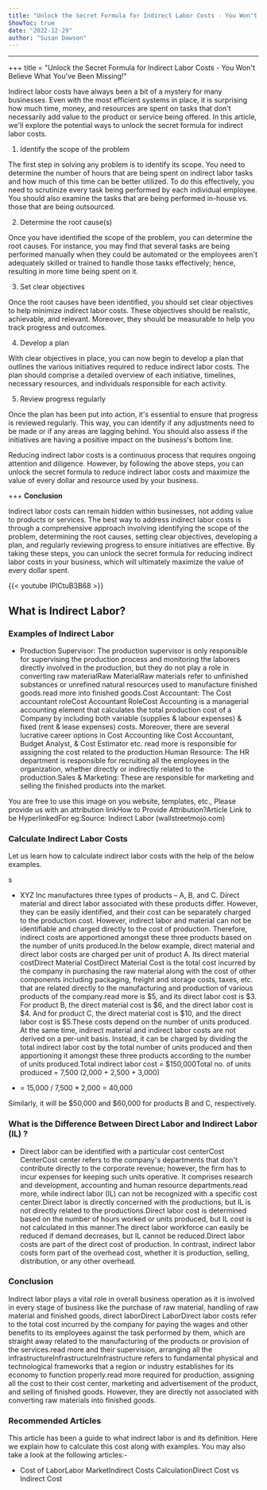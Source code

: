 ```yaml
---
title: "Unlock the Secret Formula for Indirect Labor Costs - You Won't Believe What You've Been Missing!"
ShowToc: true 
date: "2022-12-29"
author: "Susan Dawson"
---
```

*****
+++ title = "Unlock the Secret Formula for Indirect Labor Costs - You Won't Believe What You've Been Missing!" 

Indirect labor costs have always been a bit of a mystery for many businesses. Even with the most efficient systems in place, it is surprising how much time, money, and resources are spent on tasks that don't necessarily add value to the product or service being offered. In this article, we'll explore the potential ways to unlock the secret formula for indirect labor costs.

1. Identify the scope of the problem

The first step in solving any problem is to identify its scope. You need to determine the number of hours that are being spent on indirect labor tasks and how much of this time can be better utilized. To do this effectively, you need to scrutinize every task being performed by each individual employee. You should also examine the tasks that are being performed in-house vs. those that are being outsourced.

2. Determine the root cause(s)

Once you have identified the scope of the problem, you can determine the root causes. For instance, you may find that several tasks are being performed manually when they could be automated or the employees aren't adequately skilled or trained to handle those tasks effectively; hence, resulting in more time being spent on it.

3. Set clear objectives

Once the root causes have been identified, you should set clear objectives to help minimize indirect labor costs. These objectives should be realistic, achievable, and relevant. Moreover, they should be measurable to help you track progress and outcomes.

4. Develop a plan

With clear objectives in place, you can now begin to develop a plan that outlines the various initiatives required to reduce indirect labor costs. The plan should comprise a detailed overview of each initiative, timelines, necessary resources, and individuals responsible for each activity.

5. Review progress regularly

Once the plan has been put into action, it's essential to ensure that progress is reviewed regularly. This way, you can identify if any adjustments need to be made or if any areas are lagging behind. You should also assess if the initiatives are having a positive impact on the business's bottom line.

Reducing indirect labor costs is a continuous process that requires ongoing attention and diligence. However, by following the above steps, you can unlock the secret formula to reduce indirect labor costs and maximize the value of every dollar and resource used by your business. 

+++ 
**Conclusion**

Indirect labor costs can remain hidden within businesses, not adding value to products or services. The best way to address indirect labor costs is through a comprehensive approach involving identifying the scope of the problem, determining the root causes, setting clear objectives, developing a plan, and regularly reviewing progress to ensure initiatives are effective. By taking these steps, you can unlock the secret formula for reducing indirect labor costs in your business, which will ultimately maximize the value of every dollar spent.

{{< youtube IPlCtuB3B68 >}} 



## What is Indirect Labor?
 
### Examples of Indirect Labor
 
- Production Supervisor: The production supervisor is only responsible for supervising the production process and monitoring the laborers directly involved in the production, but they do not play a role in converting raw materialRaw MaterialRaw materials refer to unfinished substances or unrefined natural resources used to manufacture finished goods.read more into finished goods.Cost Accountant: The Cost accountant roleCost Accountant RoleCost Accounting is a managerial accounting element that calculates the total production cost of a Company by including both variable (supplies & labour expenses) & fixed (rent & lease expenses) costs. Moreover, there are several lucrative career options in Cost Accounting like Cost Accountant, Budget Analyst, & Cost Estimator etc. read more is responsible for assigning the cost related to the production.Human Resource: The HR department is responsible for recruiting all the employees in the organization, whether directly or indirectly related to the production.Sales & Marketing: These are responsible for marketing and selling the finished products into the market.

 
 You are free to use this image on you website, templates, etc.,  Please provide us with an attribution linkHow to Provide Attribution?Article Link to be HyperlinkedFor eg:Source: Indirect Labor (wallstreetmojo.com) 
 
### Calculate Indirect Labor Costs
 
Let us learn how to calculate indirect labor costs with the help of the below examples.
 
s
 
- XYZ Inc manufactures three types of products – A, B, and C. Direct material and direct labor associated with these products differ. However, they can be easily identified, and their cost can be separately charged to the production cost. However, indirect labor and material can not be identifiable and charged directly to the cost of production. Therefore, indirect costs are apportioned amongst these three products based on the number of units produced.In the below example, direct material and direct labor costs are charged per unit of product A. Its direct material costDirect Material CostDirect Material Cost is the total cost incurred by the company in purchasing the raw material along with the cost of other components including packaging, freight and storage costs, taxes, etc. that are related directly to the manufacturing and production of various products of the company.read more is $5, and its direct labor cost is $3. For product B, the direct material cost is $6, and the direct labor cost is $4. And for product C, the direct material cost is $10, and the direct labor cost is $5.These costs depend on the number of units produced. At the same time, indirect material and indirect labor costs are not derived on a per-unit basis. Instead, it can be charged by dividing the total indirect labor cost by the total number of units produced and then apportioning it amongst these three products according to the number of units produced.Total indirect labor cost = $150,000Total no. of units produced = 7,500 (2,000 + 2,500 + 3,000)

 
- = 15,000 / 7,500 * 2,000 = 40,000

 
Similarly, it will be $50,000 and $60,000 for products B and C, respectively.
 
### What is the Difference Between Direct Labor and Indirect Labor (IL) ?
 
- Direct labor can be identified with a particular cost centerCost CenterCost center refers to the company's departments that don't contribute directly to the corporate revenue; however, the firm has to incur expenses for keeping such units operative. It comprises research and development, accounting and human resource departments.read more, while indirect labor (IL) can not be recognized with a specific cost center.Direct labor is directly concerned with the productions, but IL is not directly related to the productions.Direct labor cost is determined based on the number of hours worked or units produced, but IL cost is not calculated in this manner.The direct labor workforce can easily be reduced if demand decreases, but IL cannot be reduced.Direct labor costs are part of the direct cost of production. In contrast, indirect labor costs form part of the overhead cost, whether it is production, selling, distribution, or any other overhead.

 
### Conclusion
 
Indirect labor plays a vital role in overall business operation as it is involved in every stage of business like the purchase of raw material, handling of raw material and finished goods, direct laborDirect LaborDirect labor costs refer to the total cost incurred by the company for paying the wages and other benefits to its employees against the task performed by them, which are straight away related to the manufacturing of the products or provision of the services.read more and their supervision, arranging all the infrastructureInfrastructureInfrastructure refers to fundamental physical and technological frameworks that a region or industry establishes for its economy to function properly.read more required for production, assigning all the cost to their cost center, marketing and advertisement of the product, and selling of finished goods. However, they are directly not associated with converting raw materials into finished goods.
 
### Recommended Articles
 
This article has been a guide to what indirect labor is and its definition. Here we explain how to calculate this cost along with examples. You may also take a look at the following articles:-
 
- Cost of LaborLabor MarketIndirect Costs CalculationDirect Cost vs Indirect Cost




